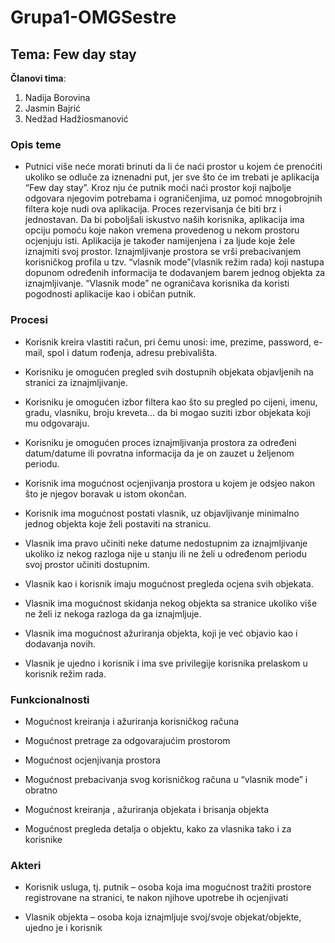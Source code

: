 # Grupa1-OMGSestre

## Tema: Few day stay

**Članovi tima**:
1. Nadija Borovina
2. Jasmin Bajrić
3. Nedžad Hadžiosmanović


### Opis teme
- Putnici više neće morati brinuti da li će naći prostor u kojem će prenoćiti ukoliko se odluče za iznenadni put, jer sve što će im trebati je aplikacija “Few day stay”. Kroz nju će putnik moći naći prostor koji najbolje odgovara njegovim potrebama i ograničenjima, uz pomoć mnogobrojnih filtera koje nudi ova aplikacija. Proces rezervisanja će biti brz i jednostavan. Da bi poboljšali iskustvo naših korisnika, aplikacija ima opciju pomoću koje nakon vremena provedenog u nekom prostoru ocjenjuju isti. Aplikacija je također namijenjena i za ljude koje žele iznajmiti svoj prostor. Iznajmljivanje prostora se vrši prebacivanjem korisničkog profila u tzv. “vlasnik mode”(vlasnik režim rada) koji nastupa dopunom određenih informacija te dodavanjem barem jednog objekta za iznajmljivanje. “Vlasnik mode” ne ograničava korisnika da koristi pogodnosti aplikacije kao i običan putnik.

### Procesi
- Korisnik kreira vlastiti račun, pri čemu unosi: ime, prezime, password, e-mail, spol i datum rođenja, adresu prebivališta.

- Korisniku je omogućen pregled svih dostupnih objekata objavljenih na stranici za iznajmljivanje.

- Korisniku je omogućen izbor filtera kao što su pregled po cijeni, imenu, gradu, vlasniku, broju kreveta... da bi mogao suziti izbor objekata koji mu odgovaraju. 

- Korisniku je omogućen proces iznajmljivanja prostora za određeni datum/datume ili  povratna informacija da je on zauzet u željenom periodu.

- Korisnik ima mogućnost ocjenjivanja prostora u kojem je odsjeo nakon što je njegov boravak u istom okončan.

- Korisnik ima mogućnost postati vlasnik, uz objavljivanje minimalno jednog objekta koje želi postaviti na stranicu.

- Vlasnik ima pravo učiniti neke datume nedostupnim za iznajmljivanje ukoliko iz nekog razloga nije u stanju ili ne želi u određenom periodu svoj prostor učiniti dostupnim.

- Vlasnik kao i korisnik imaju mogućnost pregleda ocjena svih objekata.

- Vlasnik ima mogućnost skidanja nekog objekta sa stranice ukoliko više ne želi iz nekoga razloga da ga iznajmljuje.

- Vlasnik ima mogućnost ažuriranja objekta, koji je već objavio kao i dodavanja novih.

- Vlasnik je ujedno i korisnik i ima sve privilegije korisnika prelaskom u korisnik režim rada.


### Funkcionalnosti
- Mogućnost kreiranja i ažuriranja korisničkog računa

- Mogućnost pretrage za odgovarajućim prostorom

- Mogućnost ocjenjivanja prostora

- Mogućnost prebacivanja svog korisničkog računa u “vlasnik mode” i obratno

- Mogućnost kreiranja , ažuriranja objekata i brisanja objekta

- Mogućnost pregleda detalja o objektu, kako za vlasnika tako i za korisnike


### Akteri
- Korisnik usluga, tj. putnik – osoba koja ima mogućnost tražiti prostore registrovane na stranici, te nakon njihove upotrebe ih ocjenjivati

- Vlasnik objekta – osoba koja iznajmljuje svoj/svoje objekat/objekte, ujedno je i korisnik

